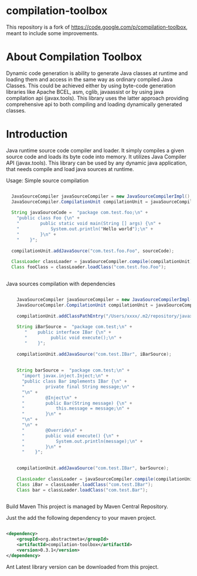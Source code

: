 compilation-toolbox
===================

This repository is a fork of https://code.google.com/p/compilation-toolbox, meant to include some improvements.

About Compilation Toolbox
==========================
Dynamic code generation is ability to generate Java classes at runtime and loading them and access in the same way as ordinary compiled Java Classes. This could be achieved either by using byte-code generation libraries like Apache BCEL, asm, cglib, javaassist or by using java compilation api (javax.tools). This library uses the latter approach providing comprehensive api to both compiling and loading dynamically generated classes.

Introduction
============
Java runtime source code compiler and loader. It simply compiles a given source code and loads its byte code into memory. It utilizes Java Compiler API (javax.tools). This library can be used by any dynamic java application, that needs compile and load java sources at runtime.

Usage:
Simple source compilation
```java

  JavaSourceCompiler javaSourceCompiler = new JavaSourceCompilerImpl();
  JavaSourceCompiler.CompilationUnit compilationUnit = javaSourceCompiler.createCompilationUnit();
  
  String javaSourceCode =  "package com.test.foo;\n" +
    "public class Foo {\n" +
    "        public static void main(String [] args) {\n" +
    "            System.out.println("Hello world");\n" +
    "        }\n" +
    "    }";
    
  compilationUnit.addJavaSource("com.test.foo.Foo", sourceCode);
  
  ClassLoader classLoader = javaSourceCompiler.compile(compilationUnit);
  Class fooClass = classLoader.loadClass("com.test.foo.Foo");
  
```
Java sources compilation with dependencies

```java

    JavaSourceCompiler javaSourceCompiler = new JavaSourceCompilerImpl();
    JavaSourceCompiler.CompilationUnit compilationUnit = javaSourceCompiler.createCompilationUnit();
  
    compilationUnit.addClassPathEntry("/Users/xxxx/.m2/repository/javax/inject/javax.inject/1/javax.inject-1.jar");
  
    String iBarSource =  "package com.test;\n" +
       "    public interface IBar {\n" +
       "         public void execute();\n" +
       "    }";
  
    compilationUnit.addJavaSource("com.test.IBar", iBarSource);
  
  
    String barSource =  "package com.test;\n" +
      "import javax.inject.Inject;\n" +
      "public class Bar implements IBar {\n" +
      "        private final String message;\n" +
      "\n" +
      "        @Inject\n" +
      "        public Bar(String message) {\n" +
      "            this.message = message;\n" +
      "        }\n" +
      "\n" +
      "\n" +
      "        @Override\n" +
      "        public void execute() {\n" +
      "            System.out.println(message);\n" +
      "        }\n" +
      "    }";
  

    compilationUnit.addJavaSource("com.test.IBar", barSource);
  
    ClassLoader classLoader = javaSourceCompiler.compile(compilationUnit);
    Class iBar = classLoader.loadClass("com.test.IBar");
    Class bar = classLoader.loadClass("com.test.Bar");
 
```
 
Build
Maven
This project is managed by Maven Central Repository.

Just the add the following dependency to your maven project.

``` xml

<dependency>
    <groupId>org.abstractmeta</groupId>
    <artifactId>compilation-toolbox</artifactId>
    <version>0.3.1</version>
</dependency>

```
Ant
Latest library version can be downloaded from this project.
